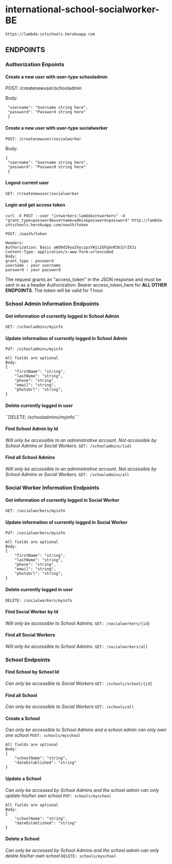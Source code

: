 
# international-school-socialworker-BE


```https://lambda-intschools.herokuapp.com```

## ENDPOINTS

### Authorization Enpoints

####  Create a new user with user-type schooladmin

POST: /createnewuser/schooladmin

Body: 
 
   ```{ 
    "username": "Username string here",
    "password": "Password string here"
    }
  ```
    

#### Create a new user with user-type socialworker

`POST: /createnewuser/socialworker`

Body: 
   ``` 
   { 
    "username": "Username string here",
    "password": "Password string here"
    }
  ```

#### Logout current user

`GET: /createnewuser/socialworker`

#### Login and get access token

`curl -X POST --user "intworkers:lambdaintworkers" -d "grant_type=password&username=admin&password=password" http://lambda-intschools.herokuapp.com/oauth/token`

`POST: /oauth/token`

``` 
Headers: 
Authorization: Basic aW50d29ya2VyczpsYW1iZGFpbnR3b3JrZXJz
Content-Type: application/x-www-form-urlencoded
Body:
grant_type : password
username : your username
password : your password
```
The request grants an "access_token" in the JSON response and must be sent in as a header Authorization: Bearer access_token_here  for **ALL OTHER ENDPOINTS**. The token will be valid for 1 hour.

### School Admin Information Endpoints

#### Get  information of currently logged in School Admin
`GET: /schooladmins/myinfo`

#### Update information of currently logged in School Admin
`PUT: /schooladmins/myinfo`
```
All fields are optional
Body: 
{
    "firstName": "string",
    "lastName": "string",
    "phone": "string",
    "email": "string",
    "photoUrl": "string",
}
```
#### Delete currently logged in user
``DELETE: /schooladmins/myinfo```

#### Find School Admin by Id
*Will only be accessible to an administrative account. Not accessible by School Admins or Social Workers.*
``GET: /schooladmins/{id}``

#### Find all School Admins
*Will only be accessible to an administrative account. Not accessible by School Admins or Social Workers.*
``GET: /schooladmins/all``

### Social Worker Information Endpoints

#### Get  information of currently logged in Social Worker
``GET: /socialworkers/myinfo``

#### Update information of currently logged in Social Worker
``PUT: /socialworkers/myinfo``
```
All fields are optional
Body: 
{
    "firstName": "string",
    "lastName": "string",
    "phone": "string",
    "email": "string",
    "photoUrl": "string",
}
```
#### Delete currently logged in user
``DELETE: /socialworkers/myinfo``

#### Find Social Worker by Id
*Will only be accessible to School Admins.*
``GET: /socialworkers/{id}``

#### Find all Social Workers
*Will only be accessible to School Admins.*
``GET: /socialworkers/all``

### School Endpoints

#### Find School by School Id
*Can only be accessible to Social Workers*
``GET: /schools/school/{id}``

#### Find all School
*Can only be accessible to Social Workers*
``GET: /schools/all``

#### Create a School 
*Can only be accessible to School Admins and a school admin can only own one school*
``POST: schools/myschool``
```
All fields are optional
Body: 
{
    "schoolName": "string",
    "dateEstablished": "string"
}
```
#### Update a School
*Can only be accessed by School Admins and the school admin can only update his/her own school*
``PUT: schools/myschool``
```
All fields are optional
Body: 
{
    "schoolName": "string",
    "dateEstablished": "string"
}
```

#### Delete a School
*Can only be accessed by School Admins and the school admin can only delete his/her own school*
``DELETE: schools/myschool``

